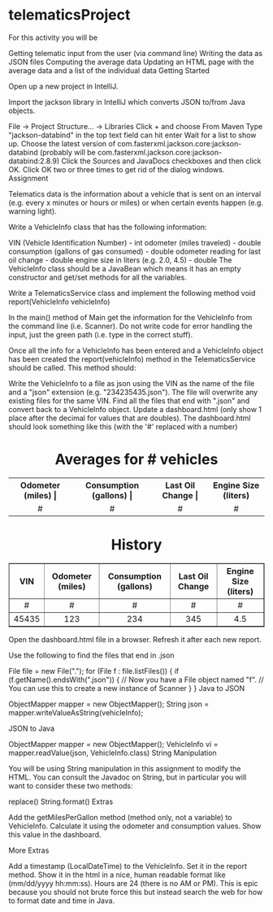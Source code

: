 # telematicsProject
For this activity you will be

Getting telematic input from the user (via command line)
Writing the data as JSON files
Computing the average data
Updating an HTML page with the average data and a list of the individual data
Getting Started  

Open up a new project in IntelliJ.

Import the jackson library in IntelliJ which converts JSON to/from Java objects.

File -> Project Structure... -> Libraries
Click + and choose From Maven
Type "jackson-databind" in the top text field can hit enter
Wait for a list to show up.
Choose the latest version of com.fasterxml.jackson.core:jackson-databind (probably will be com.fasterxml.jackson.core:jackson-databind:2.8.9)
Click the Sources and JavaDocs checkboxes and then click OK.
Click OK two or three times to get rid of the dialog windows.
Assignment  

Telematics data is the information about a vehicle that is sent on an interval (e.g. every x minutes or hours or miles) or when certain events happen (e.g. warning light).

Write a VehicleInfo class that has the following information:

VIN (Vehicle Identification Number) - int
odometer (miles traveled) - double
consumption (gallons of gas consumed) - double
odometer reading for last oil change - double
engine size in liters (e.g. 2.0, 4.5) - double
The VehicleInfo class should be a JavaBean which means it has an empty constructor and get/set methods for all the variables.

Write a TelematicsService class and implement the following method void report(VehicleInfo vehicleInfo)

In the main() method of Main get the information for the VehicleInfo from the command line (i.e. Scanner). Do not write code for error handling the input, just the green path (i.e. type in the correct stuff).

Once all the info for a VehicleInfo has been entered and a VehicleInfo object has been created the report(vehicleInfo) method in the TelematicsService should be called. This method should:

Write the VehicleInfo to a file as json using the VIN as the name of the file and a "json" extension (e.g. "234235435.json"). The file will overwrite any existing files for the same VIN.
Find all the files that end with ".json" and convert back to a VehicleInfo object.
Update a dashboard.html (only show 1 place after the decimal for values that are doubles). The dashboard.html should look something like this (with the '#' replaced with a number)
<html>
  <title>Vehicle Telematics Dashboard</title>
  <body>
    <h1 align="center">Averages for # vehicles</h1>
    <table align="center">
        <tr>
            <th>Odometer (miles) |</th><th>Consumption (gallons) |</th><th>Last Oil Change |</th><th>Engine Size (liters)</th>
        </tr>
        <tr>
            <td align="center">#</td><td align="center">#</td><td align="center">#</td align="center"><td align="center">#</td>
        </tr>
    </table>
    <h1 align="center">History</h1>
    <table align="center" border="1">
        <tr>
            <th>VIN</th><th>Odometer (miles)</th><th>Consumption (gallons)</th><th>Last Oil Change</th><th>Engine Size (liters)</th>
        </tr>
        <tr>
            <td align="center">#</td><td align="center">#</td><td align="center">#</td><td align="center">#</td align="center"><td align="center">#</td>
        </tr>
        <tr>
            <td align="center">45435</td><td align="center">123</td><td align="center">234</td><td align="center">345</td align="center"><td align="center">4.5</td>
        </tr>
    </table>
  </body>
</html>
Open the dashboard.html file in a browser. Refresh it after each new report.

Use the following to find the files that end in .json

File file = new File(".");
for (File f : file.listFiles()) {
    if (f.getName().endsWith(".json")) {
        // Now you have a File object named "f".
        // You can use this to create a new instance of Scanner
    }
}
Java to JSON  

ObjectMapper mapper = new ObjectMapper();
String json = mapper.writeValueAsString(vehicleInfo);

JSON to Java  

ObjectMapper mapper = new ObjectMapper();
VehicleInfo vi = mapper.readValue(json, VehicleInfo.class)
String Manipulation  

You will be using String manipulation in this assignment to modify the HTML. You can consult the Javadoc on String, but in particular you will want to consider these two methods:

replace()
String.format()
Extras  

Add the getMilesPerGallon method (method only, not a variable) to VehicleInfo. Calculate it using the odometer and consumption values. Show this value in the dashboard.

More Extras  

Add a timestamp (LocalDateTime) to the VehicleInfo. Set it in the report method. Show it in the html in a nice, human readable format like (mm/dd/yyyy hh:mm:ss). Hours are 24 (there is no AM or PM). This is epic because you should not brute force this but instead search the web for how to format date and time in Java.
